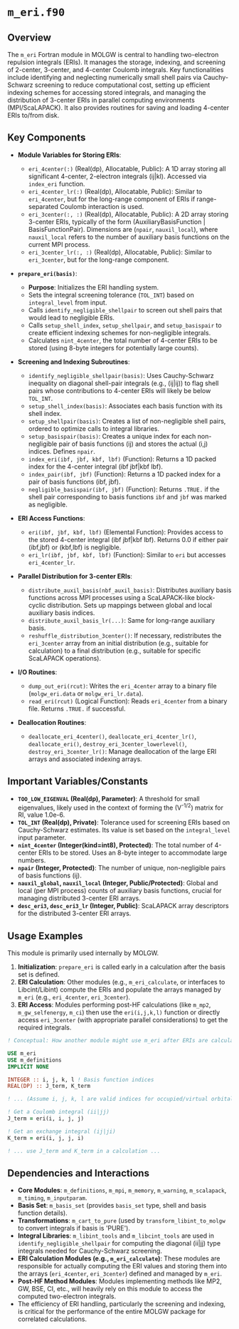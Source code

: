 # `m_eri.f90`

## Overview

The `m_eri` Fortran module in MOLGW is central to handling two-electron repulsion integrals (ERIs). It manages the storage, indexing, and screening of 2-center, 3-center, and 4-center Coulomb integrals. Key functionalities include identifying and neglecting numerically small shell pairs via Cauchy-Schwarz screening to reduce computational cost, setting up efficient indexing schemes for accessing stored integrals, and managing the distribution of 3-center ERIs in parallel computing environments (MPI/ScaLAPACK). It also provides routines for saving and loading 4-center ERIs to/from disk.

## Key Components

*   **Module Variables for Storing ERIs**:
    *   `eri_4center(:)` (Real(dp), Allocatable, Public): A 1D array storing all significant 4-center, 2-electron integrals (ij|kl). Accessed via `index_eri` function.
    *   `eri_4center_lr(:)` (Real(dp), Allocatable, Public): Similar to `eri_4center`, but for the long-range component of ERIs if range-separated Coulomb interaction is used.
    *   `eri_3center(:, :)` (Real(dp), Allocatable, Public): A 2D array storing 3-center ERIs, typically of the form (AuxiliaryBasisFunction | BasisFunctionPair). Dimensions are (`npair`, `nauxil_local`), where `nauxil_local` refers to the number of auxiliary basis functions on the current MPI process.
    *   `eri_3center_lr(:, :)` (Real(dp), Allocatable, Public): Similar to `eri_3center`, but for the long-range component.

*   **`prepare_eri(basis)`**:
    *   **Purpose**: Initializes the ERI handling system.
    *   Sets the integral screening tolerance (`TOL_INT`) based on `integral_level` from input.
    *   Calls `identify_negligible_shellpair` to screen out shell pairs that would lead to negligible ERIs.
    *   Calls `setup_shell_index`, `setup_shellpair`, and `setup_basispair` to create efficient indexing schemes for non-negligible integrals.
    *   Calculates `nint_4center`, the total number of 4-center ERIs to be stored (using 8-byte integers for potentially large counts).

*   **Screening and Indexing Subroutines**:
    *   `identify_negligible_shellpair(basis)`: Uses Cauchy-Schwarz inequality on diagonal shell-pair integrals (e.g., (ij|ij)) to flag shell pairs whose contributions to 4-center ERIs will likely be below `TOL_INT`.
    *   `setup_shell_index(basis)`: Associates each basis function with its shell index.
    *   `setup_shellpair(basis)`: Creates a list of non-negligible shell pairs, ordered to optimize calls to integral libraries.
    *   `setup_basispair(basis)`: Creates a unique index for each non-negligible pair of basis functions (ij) and stores the actual (i,j) indices. Defines `npair`.
    *   `index_eri(ibf, jbf, kbf, lbf)` (Function): Returns a 1D packed index for the 4-center integral (ibf jbf|kbf lbf).
    *   `index_pair(ibf, jbf)` (Function): Returns a 1D packed index for a pair of basis functions (ibf, jbf).
    *   `negligible_basispair(ibf, jbf)` (Function): Returns `.TRUE.` if the shell pair corresponding to basis functions `ibf` and `jbf` was marked as negligible.

*   **ERI Access Functions**:
    *   `eri(ibf, jbf, kbf, lbf)` (Elemental Function): Provides access to the stored 4-center integral (ibf jbf|kbf lbf). Returns 0.0 if either pair (ibf,jbf) or (kbf,lbf) is negligible.
    *   `eri_lr(ibf, jbf, kbf, lbf)` (Function): Similar to `eri` but accesses `eri_4center_lr`.

*   **Parallel Distribution for 3-center ERIs**:
    *   `distribute_auxil_basis(nbf_auxil_basis)`: Distributes auxiliary basis functions across MPI processes using a ScaLAPACK-like block-cyclic distribution. Sets up mappings between global and local auxiliary basis indices.
    *   `distribute_auxil_basis_lr(...)`: Same for long-range auxiliary basis.
    *   `reshuffle_distribution_3center()`: If necessary, redistributes the `eri_3center` array from an initial distribution (e.g., suitable for calculation) to a final distribution (e.g., suitable for specific ScaLAPACK operations).

*   **I/O Routines**:
    *   `dump_out_eri(rcut)`: Writes the `eri_4center` array to a binary file (`molgw_eri.data` or `molgw_eri_lr.data`).
    *   `read_eri(rcut)` (Logical Function): Reads `eri_4center` from a binary file. Returns `.TRUE.` if successful.

*   **Deallocation Routines**:
    *   `deallocate_eri_4center()`, `deallocate_eri_4center_lr()`, `deallocate_eri()`, `destroy_eri_3center_lowerlevel()`, `destroy_eri_3center_lr()`: Manage deallocation of the large ERI arrays and associated indexing arrays.

## Important Variables/Constants

*   **`TOO_LOW_EIGENVAL` (Real(dp), Parameter)**: A threshold for small eigenvalues, likely used in the context of forming the (V<sup>-1/2</sup>) matrix for RI, value 1.0e-6.
*   **`TOL_INT` (Real(dp), Private)**: Tolerance used for screening ERIs based on Cauchy-Schwarz estimates. Its value is set based on the `integral_level` input parameter.
*   **`nint_4center` (Integer(kind=int8), Protected)**: The total number of 4-center ERIs to be stored. Uses an 8-byte integer to accommodate large numbers.
*   **`npair` (Integer, Protected)**: The number of unique, non-negligible pairs of basis functions (ij).
*   **`nauxil_global`, `nauxil_local` (Integer, Public/Protected)**: Global and local (per MPI process) counts of auxiliary basis functions, crucial for managing distributed 3-center ERI arrays.
*   **`desc_eri3`, `desc_eri3_lr` (Integer, Public)**: ScaLAPACK array descriptors for the distributed 3-center ERI arrays.

## Usage Examples

This module is primarily used internally by MOLGW.
1.  **Initialization**: `prepare_eri` is called early in a calculation after the basis set is defined.
2.  **ERI Calculation**: Other modules (e.g., `m_eri_calculate`, or interfaces to Libcint/Libint) compute the ERIs and populate the arrays managed by `m_eri` (e.g., `eri_4center`, `eri_3center`).
3.  **ERI Access**: Modules performing post-HF calculations (like `m_mp2`, `m_gw_selfenergy`, `m_ci`) then use the `eri(i,j,k,l)` function or directly access `eri_3center` (with appropriate parallel considerations) to get the required integrals.

```fortran
! Conceptual: How another module might use m_eri after ERIs are calculated

USE m_eri
USE m_definitions
IMPLICIT NONE

INTEGER :: i, j, k, l ! Basis function indices
REAL(DP) :: J_term, K_term

! ... (Assume i, j, k, l are valid indices for occupied/virtual orbitals) ...

! Get a Coulomb integral (ii|jj)
J_term = eri(i, i, j, j)

! Get an exchange integral (ij|ji)
K_term = eri(i, j, j, i)

! ... use J_term and K_term in a calculation ...
```

## Dependencies and Interactions

*   **Core Modules**: `m_definitions`, `m_mpi`, `m_memory`, `m_warning`, `m_scalapack`, `m_timing`, `m_inputparam`.
*   **Basis Set**: `m_basis_set` (provides `basis_set` type, shell and basis function details).
*   **Transformations**: `m_cart_to_pure` (used by `transform_libint_to_molgw` to convert integrals if basis is 'PURE').
*   **Integral Libraries**: `m_libint_tools` and `m_libcint_tools` are used in `identify_negligible_shellpair` for computing the diagonal (ii|jj) type integrals needed for Cauchy-Schwarz screening.
*   **ERI Calculation Modules (e.g., `m_eri_calculate`)**: These modules are responsible for actually computing the ERI values and storing them into the arrays (`eri_4center`, `eri_3center`) defined and managed by `m_eri`.
*   **Post-HF Method Modules**: Modules implementing methods like MP2, GW, BSE, CI, etc., will heavily rely on this module to access the computed two-electron integrals.
*   The efficiency of ERI handling, particularly the screening and indexing, is critical for the performance of the entire MOLGW package for correlated calculations.
```
